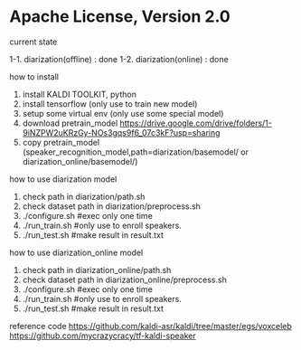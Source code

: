 # Apache License, Version 2.0 

current state

1-1. diarization(offline) : done
1-2. diarization(online) : done

how to install
1. install KALDI TOOLKIT, python
2. install tensorflow (only use to train new model)
3. setup some virtual env (only use some special model)
4. download pretrain_model https://drive.google.com/drive/folders/1-9iNZPW2uKRzGy-NOs3gqs9f6_07c3kF?usp=sharing
4. copy pretrain_model (speaker_recognition_model,path=diarization/basemodel/ or diarization_online/basemodel/)

how to use diarization model
1. check path in diarization/path.sh
2. check dataset path in diarization/preprocess.sh
2. ./configure.sh #exec only one time
3. ./run_train.sh #only use to enroll speakers.
4. ./run_test.sh  #make result in result.txt

how to use diarization_online model
1. check path in diarization_online/path.sh
2. check dataset path in diarization_online/preprocess.sh
2. ./configure.sh #exec only one time
3. ./run_train.sh #only use to enroll speakers.
4. ./run_test.sh  #make result in result.txt

reference code
https://github.com/kaldi-asr/kaldi/tree/master/egs/voxceleb
https://github.com/mycrazycracy/tf-kaldi-speaker
